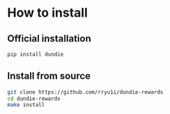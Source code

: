 # How to install

## Official installation

```py
pip install dundie
```


## Install from source


```bash
git clone https://github.com/rryu1i/dundie-rewards
cd dundie-rewards
make install
```

